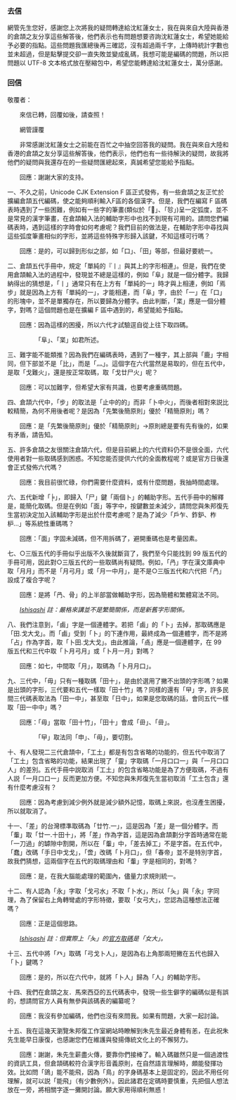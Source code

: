 ### 去信
網管先生您好，感謝您上次將我的疑問轉達給沈紅蓮女士，我在與來自大陸與香港的倉頡之友分享這些解答後，他們表示也有問題想要咨詢沈紅蓮女士，希望她能給予必要的指點。這些問題我匯總後再三確認，沒有超過兩千字，上傳時統計字數也並未超過，但是點擊提交卻一直失敗並變成亂碼，我想可能是編碼的問題，所以把問題以 UTF-8 文本格式放在壓縮包中，希望您能轉達給沈紅蓮女士，萬分感謝。

### 回信
敬覆者：

　　來信已轉，回覆如後，請查照！


　　網管謹覆


　　非常感謝沈紅蓮女士之前能在百忙之中抽空回答我的疑問。我在與來自大陸和香港的倉頡之友分享這些解答後，他們表示，他們也有一些待解決的疑問，故我將他們的疑問與我還存在的一些疑問匯總起來，真誠希望您能給予指點。

　　回應：謝謝大家的支持。

一、不久之前，Unicode CJK Extension F 區正式發佈，有一些倉頡之友正忙於擴編倉頡五代編碼，使之能夠順利輸入F區的各個漢字。但是，我們在編寫 F 區碼表時遇到了一些困難，例如有一些字的筆畫(類似於「𡦹」、「㫈」)呈一定弧度，並不是常見的漢字筆畫，在倉頡輸入法的輔助字形中也找不到現有可用的。請問您們編碼表時，遇到這樣的字時會如何考慮呢？我們目前的做法是，在輔助字形中尋找與這些弧度筆畫相似的字形，並將這些特殊字形歸入該鍵，不知這樣可行嗎？

　　回應：是的，可以歸到形似之部，如「口」、「田」等部，但最好要統一。

二、倉頡五代手冊中，規定「單純的『丨』與其上的字形相連」。但是，我們在使用倉頡輸入法的過程中，發現並不總是這樣的，例如「阜」就是一個分體字。我歸納得出的猜想是，「丨」通常只有在上方有「單純的一」時才與上相連，例如「焉步」就是因為上方有「單純的一」，才能相連，而「阜」字，由於「一」在「口」的形塊中，並不是單獨存在，所以要歸為分體字。由此判斷，「枼」應是一個分體字，對嗎？這個問題也是在擴編 F 區中遇到的，希望能給予指點。

　　回應：因為這樣的困擾，所以六代才試驗逕自從上往下取四碼。

　　　　　「阜」、「枼」如君所述。

三、難字能不能類推？因為我們在編碼表時，遇到了一種字，其上部與「鹿」字相同，但下部並不是「比」，而是「灬」。這個字在六代當然是易取的，但在五代中，是取「戈難火」，還是按正常取碼，取「戈廿尸火」呢？

　　回應：可以加難字，但希望大家有共識，也要考慮重碼問題。

四、倉頡六代中，「步」的取法是「止中的的」而非「卜中火」，而後者相對來説比較精簡，為何不用後者呢？是因為「先繁後簡原則」優於「精簡原則」嗎？

　　回應：是「先繁後簡原則」優於「精簡原則」→原則總是要有先有後的，如果有矛盾，請告知。

五、許多倉頡之友很關注倉頡六代，但是目前網上的六代資料仍不是很全面，六代使用者對一些取碼感到困惑。不知您能否提供六代的全面教程呢？或是官方日後還會正式發佈六代嗎？

　　回應：我目前很忙碌，你們需要什麼資料，或有什麼問題，我抽時間處理。

六、五代新增「╞」，即歸入「尸」鍵「兩個卜」的輔助字形。五代手冊中的解釋是，能簡化取碼。但是在例如「面」等字中，按鍵數並未減少，請問您與朱邦復先生當初決定加入該輔助字形是出於什麼考慮呢？是為了減少「戶乍、鈼鈩、柞枦…」等系統性重碼嗎？

　　回應：「面」字固未減碼，但不用拆碼了，避開重碼也是考量因素。

七、○三版五代的手冊似乎出版不久後就斷貨了，我們至今只能找到 99 版五代的手冊可用，因此對○三版五代的一些取碼尚有疑問。例如，「冎」字在漢文庫典中取「月月」而不是「月弓月」或「月一中月」，是不是○三版五代和六代把「冎」設成了複合字呢？

　　回應：是將「冎、骨」的上半部當做輔助字形，因為簡體和繁體寫法不同。

　　_[Ishisashi](https://github.com/mrhso) 註：嚴格來講並不是繁簡關係，而是新舊字形關係。_

八、我們注意到，「鹵」字是一個連體字。若把「鹵」的「卜」去掉，那取碼應是「田.戈大戈」。而「鹵」受到「卜」的下連作用，最終成為一個連體字，而不是將「占」作為字首，取「卜田.戈大戈」。由此推論，「卨」應是一個連體字，在 99 版五代和三代中取「卜月弓月」或「卜月一月」對嗎？

　　回應：如七，中間取「月」，取碼為「卜月月口」。

九、三代中，「毋」只有一種取碼「田十」，是由於選用了撇不出頭的字形嗎？如果是出頭的字形，三代要和五代一樣取「田十竹」嗎？同樣的還有「曱」字，許多民間三代碼表取法為「田一中」，甚至取「日中」，如果是您取碼的話，會同五代一樣取「田一中中」嗎？

　　回應：「毋」當取「田十竹」，「田十」會成「毌」、「毌」。

　　　　　「曱」取法同「申」、「毋」，要切割。

十、有人發現二三代倉頡中，「工土」都是有包含省略的功能的，但五代中取消了「工土」包含省略的功能，結果出現了「靈」字取碼「一月口口一」與「一月口口人」的差別。五代手冊中説取消「工土」的包含省略功能是為了方便取碼，不過有人説「一月口口一」反而更加方便。不知您與朱邦復先生當初取消「工土包含」還有什麼考慮沒有？

　　回應：因為考慮到減少例外就是減少額外記憶，取碼上來説，也沒產生困擾，所以就取消了。

十一、「差」的台灣標準取碼為「廿竹.一」，這是因為「差」是一個分體字。而「䡨」取「廿一.十田十」，將「差」作為字首，這是因為倉頡劃分字首時通常在能「一刀過」的罅隙中割開，所以在「䡨」中，「差去掉工」不是字首。在五代中，「蠢」改碼「手日中戈戈」，「啻」改碼「卜月口」，但「春帝」並不是特別字首，故我們猜想，這兩個字在五代的取碼理由和「䡨」字是相同的，對嗎？

　　回應：是，在我大腦能處理的範圍內，儘量力求規則統一。

十二、有人認為「永」字取「戈弓水」不取「卜水」，所以「夨」與「永」字同理，為了保留右上角轉彎處的字形特徵，要取「女弓大」，您認為這種想法正確嗎？

　　回應：正是這個思路。

　　_[Ishisashi](https://github.com/mrhso) 註：但實際上「夨」的[官方取碼](http://hanculture.com/dic/v.php?id=61794)是「女大」。_

十三、五代中將「癶」取碼「弓戈卜人」，是因為右上角那兩短撇在五代也歸入「卜」鍵嗎？

　　回應：是的，所以在六代中，就將「卜人」歸為「人」的輔助字形。

十四、我們在倉頡之友．馬來西亞的五代碼表中，發現一些生僻字的編碼似是有誤的，想請問官方人員有無參與該碼表的編纂呢？

　　回應：我沒有參加編碼，他們也沒有來問我。如果有問題，大家一起討論。

十五、我在這幾天瀏覽朱邦復工作室網站時瞭解到朱先生最近身體有恙，在此祝朱先生能早日康復，也感謝您們在維護與發揚傳統文化上的不懈努力。

　　回應：謝謝，朱先生薪盡火傳，要靠你們接棒了。輸入碼雖然只是一個過渡性的資訊工具，但倉頡碼較符合漢字形音義原則，在自然語言理解時，頗能發揮功效。比如問「鴿」能不能飛，因為「鳥」的字身碼基本上是固定的，因此不用任何理解，就可以説「能飛」（有少數例外）。因此諸君在定碼時要慎重，先把個人想法放在一旁，將相關字逐一攤開討論。願大家用得順利無惑！
